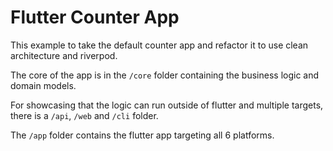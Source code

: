 # Flutter Counter App

This example to take the default counter app and refactor it to use clean architecture and riverpod.

The core of the app is in the `/core` folder containing the business logic and domain models.

For showcasing that the logic can run outside of flutter and multiple targets, there is a `/api`, `/web` and `/cli` folder.

The `/app` folder contains the flutter app targeting all 6 platforms.
